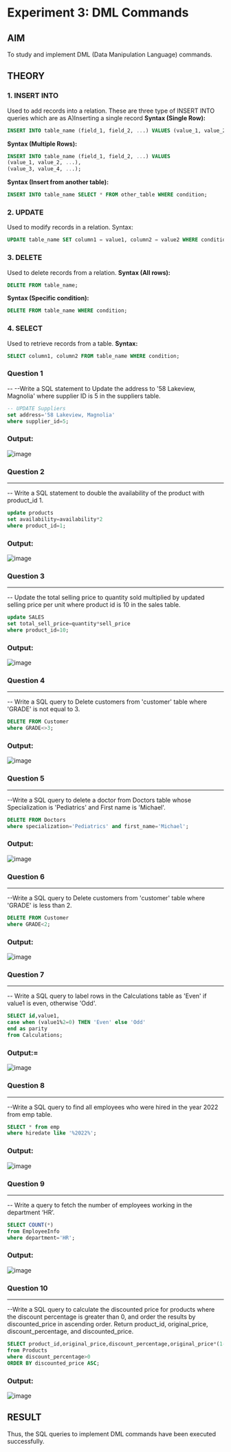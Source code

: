 # Experiment 3: DML Commands

## AIM
To study and implement DML (Data Manipulation Language) commands.

## THEORY

### 1. INSERT INTO
Used to add records into a relation.
These are three type of INSERT INTO queries which are as
A)Inserting a single record
**Syntax (Single Row):**
```sql
INSERT INTO table_name (field_1, field_2, ...) VALUES (value_1, value_2, ...);
```
**Syntax (Multiple Rows):**
```sql
INSERT INTO table_name (field_1, field_2, ...) VALUES
(value_1, value_2, ...),
(value_3, value_4, ...);
```
**Syntax (Insert from another table):**
```sql
INSERT INTO table_name SELECT * FROM other_table WHERE condition;
```
### 2. UPDATE
Used to modify records in a relation.
Syntax:
```sql
UPDATE table_name SET column1 = value1, column2 = value2 WHERE condition;
```
### 3. DELETE
Used to delete records from a relation.
**Syntax (All rows):**
```sql
DELETE FROM table_name;
```
**Syntax (Specific condition):**
```sql
DELETE FROM table_name WHERE condition;
```
### 4. SELECT
Used to retrieve records from a table.
**Syntax:**
```sql
SELECT column1, column2 FROM table_name WHERE condition;
```
### Question 1
--
--Write a SQL statement to Update the address to '58 Lakeview, Magnolia' where supplier ID is 5 in the suppliers table.

```sql
-- UPDATE Suppliers
set address='58 Lakeview, Magnolia'
where supplier_id=5;
```

### Output:

![image](https://github.com/user-attachments/assets/781d2536-1091-44dc-9613-398ae3f13205)


### Question 2
---
-- Write a SQL statement to double the availability of the product with product_id 1.

```sql
update products
set availability=availability*2
where product_id=1;
```

### Output:
![image](https://github.com/user-attachments/assets/36bdadbc-1095-4879-bf47-d984c622de7b)


### Question 3
---
--  Update the total selling price to quantity sold multiplied by updated selling price per unit where product id is 10 in the sales table.

```sql
update SALES
set total_sell_price=quantity*sell_price
where product_id=10;
```

### Output:
![image](https://github.com/user-attachments/assets/ca547d63-5b6f-42e8-8fa9-520e35431f5c)


### Question 4
---
-- Write a SQL query to Delete customers from 'customer' table where 'GRADE' is not equal to 3.

```sql
DELETE FROM Customer
where GRADE<>3;
```

### Output:
![image](https://github.com/user-attachments/assets/ba99906b-bbb2-4834-8383-621acb16548f)


### Question 5
---
--Write a SQL query to delete a doctor from Doctors table whose Specialization is 'Pediatrics' and First name is 'Michael'.

```sql
DELETE FROM Doctors
where specialization='Pediatrics' and first_name='Michael';
```

### Output:
![image](https://github.com/user-attachments/assets/c08ad2ca-5121-4fbb-9eb4-fd9dbf526915)


### Question 6
---
--Write a SQL query to Delete customers from 'customer' table where 'GRADE' is less than 2.
```sql
DELETE FROM Customer 
where GRADE<2;
```

### Output:

![image](https://github.com/user-attachments/assets/d0a5a975-1384-42d1-9dd0-e36c036da8c0)

### Question 7
---
-- Write a SQL query to label rows in the Calculations table as 'Even' if value1 is even, otherwise 'Odd'.

```sql
SELECT id,value1,
case when (value1%2=0) THEN 'Even' else 'Odd'
end as parity
from Calculations;
```

### Output:=
![image](https://github.com/user-attachments/assets/9d3a847c-16d3-4b6f-a9dd-3a927382060a)


### Question 8
---
--Write a SQL query to find all employees who were hired in the year 2022 from emp table.

```sql
SELECT * from emp
where hiredate like '%2022%';
```

### Output:
![image](https://github.com/user-attachments/assets/8d0fb572-e9ab-422c-9420-93a177cd0b45)


### Question 9
---
-- Write a query to fetch the number of employees working in the department ‘HR’.
```sql
SELECT COUNT(*) 
from EmployeeInfo
where department='HR';
```

### Output:
![image](https://github.com/user-attachments/assets/649f436b-38e1-404e-a848-2920e73a6667)


### Question 10
---
--Write a SQL query to calculate the discounted price for products where the discount percentage is greater than 0, and order the results by discounted_price in ascending order. Return product_id, original_price, discount_percentage, and discounted_price.
```sql
SELECT product_id,original_price,discount_percentage,original_price*(1-discount_percentage) as discounted_price
from Products
where discount_percentage>0 
ORDER BY discounted_price ASC;
```

### Output:
![image](https://github.com/user-attachments/assets/d0fe0ae6-63a3-40d9-8105-b79dba0adb99)



## RESULT
Thus, the SQL queries to implement DML commands have been executed successfully.
